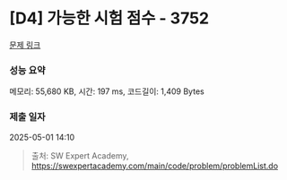 # [D4] 가능한 시험 점수 - 3752 

[문제 링크](https://swexpertacademy.com/main/code/problem/problemDetail.do?contestProbId=AWHPkqBqAEsDFAUn) 

### 성능 요약

메모리: 55,680 KB, 시간: 197 ms, 코드길이: 1,409 Bytes

### 제출 일자

2025-05-01 14:10



> 출처: SW Expert Academy, https://swexpertacademy.com/main/code/problem/problemList.do